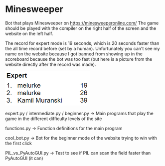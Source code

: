 # Minesweeper

Bot that plays Minesweeper on https://minesweeperonline.com/
The game should be played with the compiler on the right half of the screen and the website on the left half.

The record for expert mode is 19 seconds, which is 20 seconds faster than the all time record before (set by a human). Unfortunately you can't see my name on the website because I got banned from showing up in the scoreboard because the bot was too fast (but here is a picture from the website directly after the record was made).

<img src="record.png">

expert.py / intermediate.py / beginner.py -> Main programs that play the game in the different difficulty levels of the site

functions.py -> Function definitions for the main program

cool_bot.py -> Bot for the beginner mode of the website trying to win with the first click

PIL_vs_PyAutoGUI.py -> Test to see if PIL can scan the field faster than PyAutoGUI (it can)
